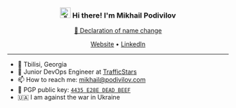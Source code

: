 <h3 align="center"><img src="https://user-images.githubusercontent.com/1303154/88677602-1635ba80-d120-11ea-84d8-d263ba5fc3c0.gif" width="24px" alt="👋"> Hi there! I'm Mikhail Podivilov</h3>
<p align="center">
  <a href="https://github.com/podivilov/coignard">&#128196; Declaration of name change</a>
</p>
<p align="center">
  <a href="https://podivilov.com/">Website</a> •
  <a href="https://www.linkedin.com/in/podivilov/">LinkedIn</a>
</p>

---
- 📍 Tbilisi, Georgia
- 💼 Junior DevOps Engineer at [TrafficStars](https://trafficstars.com/)
- 📫 How to reach me: [mikhail@podivilov.com](mailto:mikhail@podivilov.com)
- 🔑 PGP public key: [`4435 E28E DEAD BEEF`](https://raw.githubusercontent.com/podivilov/PGP/main/E024E33211C904735D6D80714435E28EDEADBEEF.asc)
- 🇺🇦 I am against the war in Ukraine
